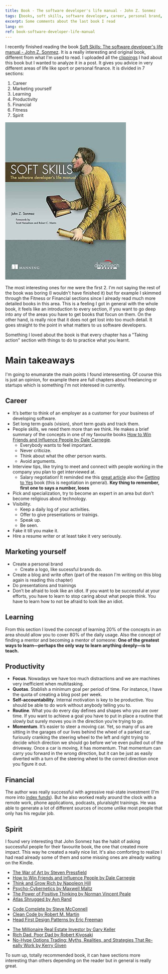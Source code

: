 ```yaml
---
title: Book - The software developer's life manual - John Z. Sonmez
tags: [books, soft skills, software developer, career, personal brand, blog]
excerpt: Some comments about the last book I read
lang: en
ref: book-software-developer-life-manual
---
```


I recently finished reading the book [Soft Skills: The software developer's life manual - John Z. Sonmez](https://www.amazon.es/Soft-Skills-software-developers-manual/dp/1617292397). It is a really interesting and original book, different from what I'm used to read. I uploaded all the [clippings](https://juan.pallares.me/books/soft-skills-the-software-developer-s-life-manual/) I had about this book but I wanted to analyze it in a post. It gives you advice in very different areas of life like sport or personal finance. It is divided in 7 sections:

1. Career
1. Marketing yourself
1. Learning
1. Productivity
1. Financial
1. Fitness
1. Spirit

![Soft Skills: The software developer's life manual](../images/softskillsbook.jpg)

The most interesting ones for me were the first 2. I'm not saying the rest of the book was boring (I wouldn't have finished it) but for example I skimmed through the Fitness or Financial sections since I already read much more detailed books in this area. This is a feeling I got in general with the whole book, it feels like an introduction to every section, if you want to go deep into any of the areas you have to get books that focun on them. On the other hand, is really nice that it does not get lost into too much detail. It goes straight to the point in what matters to us software developers.

Something I loved about the book is that every chapter has a "Taking action" section with things to do to practice what you learnt.

# Main takeaways

I'm going to enumarate the main points I found interesenting. Of course this is just an opinion, for example there are full chapters about freelancing or startups which is something I'm not interesed in currently.

## Career

- It’s better to think of an employer as a customer for your business of developing software.
- Set long term goals (vision), short term goals and track them.
- People skills, we need them more than we think. He makes a brief summary of the concepts in one of my favourite books [How to Win Friends and Influence People by Dale Carnegie](https://www.amazon.es/How-Win-Friends-Influence-People/dp/0091906350).
  - Everybody wants to feel important.
  - Never criticize.
  - Think about what the other person wants.
  - Avoid arguments.
- Interview tips, like trying to meet and connect with people working in the company you plan to get interviewed at.
  - Salary negotiation! It reminded me this [great article](https://www.kalzumeus.com/2012/01/23/salary-negotiation/) also the [Getting to Yes](https://www.amazon.es/Getting-Yes-Negotiating-Agreement-Without/dp/0140157352) book (this is negotiation in general). **Key thing to remember, first one to says a number, loses**
- Pick and specialization, try to become an expert in an area but don't become religious about technology.
- Visibility.
  - Keep a daily log of your activities.
  - Offer to give presentations or trainigs.
  - Speak up.
  - Be seen.
- Fake it till you make it.
- Hire a resume writer or at least take it very seriously.

## Marketing yourself

- Create a personal brand
  - Create a logo, like sucessful brands do.
- Create a blog and write often (part of the reason I'm writing on this blog again is reading this chapter)
- Do presentations and trainings
- Don’t be afraid to look like an idiot. If you want to be successful at your efforts, you have to learn to stop caring about what people think. You have to learn how to not be afraid to look like an idiot.

## Learning

From this section I loved the concept of learning 20% of the concepts in an area should allow you to cover 80% of the daily usage. Also the concept of finding a mentor and becoming a mentor of someone: **One of the greatest ways to learn—perhaps the only way to learn anything deeply—is to teach.**

## Productivity

- **Focus**. Nowadays we have too much distractions and we are machines very inefficient when multitasking.
- **Quotas**. Stablish a minimum goal per period of time. For instance, I have the quota of creating a blog post per week.
- **Self-accountability**. Internal motivation is key to be productive. You should be able to do work without anybody telling you to.
- **Routine**. What you do every day defines and shapes who you are over time. If you want to achieve a goal you have to put in place a routine that slowly but surely moves you in the direction you’re trying to go.
- **Momentum**. It’s easier to steer a moving car. Yet, so many of us are sitting in the garages of our lives behind the wheel of a parked car, furiously cranking the steering wheel to the left and right trying to decide which direction we should go before we’ve even pulled out of the driveway. Once a car is moving, it has momentum. That momentum can carry you forward in the wrong direction, but it can be just as easily diverted with a turn of the steering wheel to the correct direction once you figure it out.

## Financial

The author was really successful with agressive real-state investment (I'm more into [index funds](https://juan.pallares.me/why-i-became-a-bogglehead/)). But he also worked really around the clock with a remote work, phone applications, podcasts, pluralsight trainings. He was able to generate a lot of different sources of income unlike most people that only has his regular job.

## Spirit

I found very interesting that John Sonmez has the habit of asking successful people for their favourite book, the one that created more impact. This way he created a really nice list. It's also comforting to realize I had read already some of them and some missing ones are already waiting on the Kindle.

- [The War of Art by Steven Pressfield](https://www.amazon.es/War-Art-Through-Creative-Battles/dp/1936891026)
- [How to Win Friends and Influence People by Dale Carnegie](https://www.amazon.es/How-Win-Friends-Influence-People/dp/0091906350)
- [Think and Grow Rich by Napoleon Hill](https://www.amazon.es/Think-Grow-Rich-Napoleon-Hill/dp/0449214923)
- [Psycho-Cybernetics by Maxwell Maltz](https://www.amazon.es/Psycho-Cybernetics-Maxwell-Maltz/dp/0399176136)
- [The Power of Positive Thinking by Norman Vincent Peale](https://www.amazon.es/Power-Positive-Thinking-English-ebook/dp/B07K2KMHYJ/ref=sr_1_1?__mk_es_ES=%C3%85M%C3%85%C5%BD%C3%95%C3%91&dchild=1&keywords=The+Power+of+Positive+Thinking&qid=1592312108&sr=8-1)
- [Atlas Shrugged by Ayn Rand](https://www.amazon.es/Ayn-Rand-Set-Fountainhead-Shrugged/dp/0451947673/ref=sr_1_1?__mk_es_ES=%C3%85M%C3%85%C5%BD%C3%95%C3%91&dchild=1&keywords=Atlas+Shrugged&qid=1592312128&sr=8-1)

* [Code Complete by Steve McConnell](https://www.amazon.es/Code-Complete-Practical-Costruction-Professional/dp/0735619670/ref=sr_1_1?__mk_es_ES=%C3%85M%C3%85%C5%BD%C3%95%C3%91&dchild=1&keywords=Code+Complete&qid=1592312147&sr=8-1)
* [Clean Code by Robert M. Martin](https://www.amazon.es/Clean-Code-Handbook-Software-Craftsmanship/dp/0132350882/ref=sr_1_2?__mk_es_ES=%C3%85M%C3%85%C5%BD%C3%95%C3%91&dchild=1&keywords=Code+Complete&qid=1592312159&sr=8-2)
* [Head First Design Patterns by Eric Freeman](https://www.amazon.es/First-Design-Patterns-Brain-Friendly/dp/0596007124/ref=sr_1_1?__mk_es_ES=%C3%85M%C3%85%C5%BD%C3%95%C3%91&dchild=1&keywords=Head+First+Design+Patterns&qid=1592312172&sr=8-1)

- [The Millionaire Real Estate Investor by Gary Keller](https://www.amazon.es/Millionaire-Real-Estate-Investor/dp/0071446370/ref=sr_1_1?__mk_es_ES=%C3%85M%C3%85%C5%BD%C3%95%C3%91&dchild=1&keywords=The+Millionaire+Real+Estate+Investor&qid=1592312186&sr=8-1)
- [Rich Dad, Poor Dad by Robert Kiyosaki](https://www.amazon.es/Rich-Dad-Poor-Robert-Kiyosaki/dp/1612680194/ref=sr_1_1?__mk_es_ES=%C3%85M%C3%85%C5%BD%C3%95%C3%91&dchild=1&keywords=Rich+Dad%2C+Poor+Dad&qid=1592312208&sr=8-1)
- [No-Hype Options Trading: Myths, Realities, and Strategies That Re- eally Work by Kerry Given](https://www.amazon.es/No-Hype-Options-Trading-Realities-Strategies-ebook/dp/B004HFRFO8/ref=sr_1_fkmr0_1?__mk_es_ES=%C3%85M%C3%85%C5%BD%C3%95%C3%91&dchild=1&keywords=No-Hype+Options+Trading%3A+Myths%2C+Realities%2C+and+Strategies+That+Re-+eally+Work&qid=1592312223&sr=8-1-fkmr0)

To sum up, totally recommended book, it can have sections more interesting than others depending on the reader but in general is really great.
